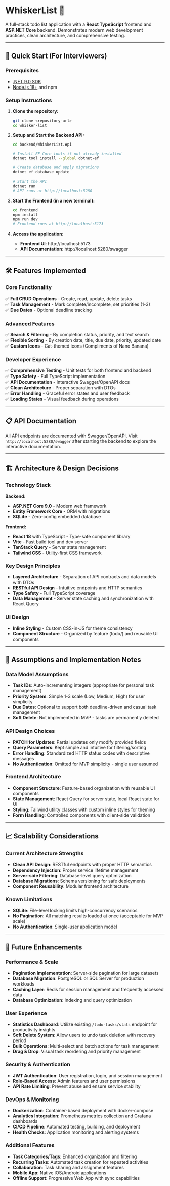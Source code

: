 # WhiskerList 🐾

A full-stack todo list application with a **React TypeScript** frontend and **ASP.NET Core** backend. Demonstrates modern web development practices, clean architecture, and comprehensive testing.

---

## 🚀 Quick Start (For Interviewers)

### Prerequisites
- [.NET 9.0 SDK](https://dotnet.microsoft.com/download/dotnet/9.0)
- [Node.js 18+](https://nodejs.org/) and npm

### Setup Instructions

1. **Clone the repository:**
   ```bash
   git clone <repository-url>
   cd whisker-list
   ```

2. **Setup and Start the Backend API:**
   ```bash
   cd backend/WhiskerList.Api
   
   # Install EF Core tools if not already installed
   dotnet tool install --global dotnet-ef
   
   # Create database and apply migrations
   dotnet ef database update
   
   # Start the API
   dotnet run
   # API runs at http://localhost:5280
   ```

3. **Start the Frontend (in a new terminal):**
   ```bash
   cd frontend
   npm install
   npm run dev
   # Frontend runs at http://localhost:5173
   ```

4. **Access the application:**
   - **Frontend UI**: http://localhost:5173
   - **API Documentation**: http://localhost:5280/swagger

---

## 🛠️ Features Implemented

### Core Functionality
✅ **Full CRUD Operations** - Create, read, update, delete tasks  
✅ **Task Management** - Mark complete/incomplete, set priorities (1-3)  
✅ **Due Dates** - Optional deadline tracking  

### Advanced Features
✅ **Search & Filtering** - By completion status, priority, and text search  
✅ **Flexible Sorting** - By creation date, title, due date, priority, updated date  
✅ **Custom Icons** - Cat-themed icons (Compliments of Nano Banana)

### Developer Experience
✅ **Comprehensive Testing** - Unit tests for both frontend and backend  
✅ **Type Safety** - Full TypeScript implementation  
✅ **API Documentation** - Interactive Swagger/OpenAPI docs  
✅ **Clean Architecture** - Proper separation with DTOs  
✅ **Error Handling** - Graceful error states and user feedback  
✅ **Loading States** - Visual feedback during operations  

---

## 📋 API Documentation

All API endpoints are documented with Swagger/OpenAPI. Visit `http://localhost:5280/swagger` after starting the backend to explore the interactive documentation.

---

## 🏗️ Architecture & Design Decisions

### Technology Stack
**Backend:**
- **ASP.NET Core 9.0** - Modern web framework
- **Entity Framework Core** - ORM with migrations
- **SQLite** - Zero-config embedded database

**Frontend:**
- **React 18** with TypeScript - Type-safe component library
- **Vite** - Fast build tool and dev server
- **TanStack Query** - Server state management
- **Tailwind CSS** - Utility-first CSS framework

### Key Design Principles
- **Layered Architecture** - Separation of API contracts and data models with DTOs
- **RESTful API Design** - Intuitive endpoints and HTTP semantics
- **Type Safety** - Full TypeScript coverage
- **Data Management** - Server state caching and synchronization with React Query

### UI Design
- **Inline Styling** - Custom CSS-in-JS for theme consistency
- **Component Structure** - Organized by feature (todo/) and reusable UI components

---

## 📝 Assumptions and Implementation Notes

### Data Model Assumptions
- **Task IDs**: Auto-incrementing integers (appropriate for personal task management)
- **Priority System**: Simple 1-3 scale (Low, Medium, High) for user simplicity
- **Due Dates**: Optional to support both deadline-driven and casual task management
- **Soft Delete**: Not implemented in MVP - tasks are permanently deleted

### API Design Choices
- **PATCH for Updates**: Partial updates only modify provided fields
- **Query Parameters**: Kept simple and intuitive for filtering/sorting
- **Error Handling**: Standardized HTTP status codes with descriptive messages
- **No Authentication**: Omitted for MVP simplicity - single user assumed

### Frontend Architecture
- **Component Structure**: Feature-based organization with reusable UI components
- **State Management**: React Query for server state, local React state for UI
- **Styling**: Tailwind utility classes with custom inline styles for theming
- **Form Handling**: Controlled components with client-side validation

---

## 📈 Scalability Considerations

### Current Architecture Strengths
- **Clean API Design**: RESTful endpoints with proper HTTP semantics
- **Dependency Injection**: Proper service lifetime management
- **Server-side Filtering**: Database-level query optimization
- **Database Migrations**: Schema versioning for safe deployments
- **Component Reusability**: Modular frontend architecture

### Known Limitations
- **SQLite**: File-level locking limits high-concurrency scenarios
- **No Pagination**: All matching results loaded at once (acceptable for MVP scale)
- **No Authentication**: Single-user application model

---

## 🚀 Future Enhancements

### Performance & Scale
- **Pagination Implementation**: Server-side pagination for large datasets
- **Database Migration**: PostgreSQL or SQL Server for production workloads
- **Caching Layer**: Redis for session management and frequently accessed data
- **Database Optimization**: Indexing and query optimization

### User Experience
- **Statistics Dashboard**: Utilize existing `/todo-tasks/stats` endpoint for productivity insights
- **Soft Delete System**: Allow users to undo task deletion with recovery period
- **Bulk Operations**: Multi-select and batch actions for task management
- **Drag & Drop**: Visual task reordering and priority management

### Security & Authentication
- **JWT Authentication**: User registration, login, and session management
- **Role-Based Access**: Admin features and user permissions
- **API Rate Limiting**: Prevent abuse and ensure service stability

### DevOps & Monitoring
- **Dockerization**: Container-based deployment with docker-compose
- **Analytics Integration**: Prometheus metrics collection and Grafana dashboards
- **CI/CD Pipeline**: Automated testing, building, and deployment
- **Health Checks**: Application monitoring and alerting systems

### Additional Features
- **Task Categories/Tags**: Enhanced organization and filtering
- **Recurring Tasks**: Automated task creation for repeated activities
- **Collaboration**: Task sharing and assignment features
- **Mobile App**: Native iOS/Android applications
- **Offline Support**: Progressive Web App with sync capabilities